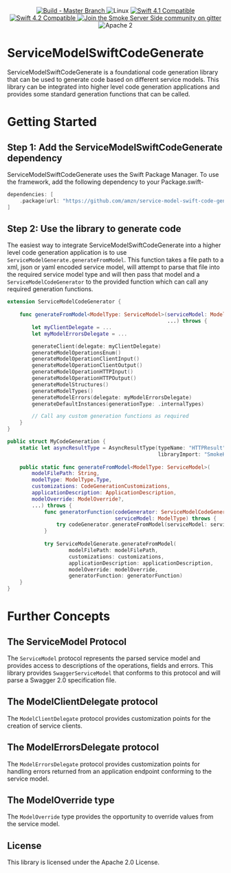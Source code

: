<p align="center">
<a href="https://travis-ci.com/amzn/service-model-swift-code-generate">
<img src="https://travis-ci.com/amzn/service-model-swift-code-generate.svg?branch=master" alt="Build - Master Branch">
</a>
<img src="https://img.shields.io/badge/os-linux-green.svg?style=flat" alt="Linux">
<a href="http://swift.org">
<img src="https://img.shields.io/badge/swift-4.1-orange.svg?style=flat" alt="Swift 4.1 Compatible">
</a>
<a href="http://swift.org">
<img src="https://img.shields.io/badge/swift-4.2-orange.svg?style=flat" alt="Swift 4.2 Compatible">
</a>
<a href="https://gitter.im/SmokeServerSide">
<img src="https://img.shields.io/badge/chat-on%20gitter-ee115e.svg?style=flat" alt="Join the Smoke Server Side community on gitter">
</a>
<img src="https://img.shields.io/badge/license-Apache2-blue.svg?style=flat" alt="Apache 2">
</p>

# ServiceModelSwiftCodeGenerate

ServiceModelSwiftCodeGenerate is a foundational code generation library that can be used
to generate code based on different service models. This library can be integrated into
higher level code generation applications and provides some standard generation functions that can
be called.

# Getting Started

## Step 1: Add the ServiceModelSwiftCodeGenerate dependency

ServiceModelSwiftCodeGenerate uses the Swift Package Manager. To use the framework, add the following dependency
to your Package.swift-

```swift
dependencies: [
    .package(url: "https://github.com/amzn/service-model-swift-code-generate.git", .upToNextMajor(from: "0.1.0"))
]
```

## Step 2: Use the library to generate code

The easiest way to integrate ServiceModelSwiftCodeGenerate into a higher level code generation application is to use
`ServiceModelGenerate.generateFromModel`. This function takes a file path to a xml, json or yaml encoded service model,
will attempt to parse that file into the required service model type and will then pass that model and a `ServiceModelCodeGenerator`
to the provided function which can call any required generation functions.

```swift
extension ServiceModelCodeGenerator {
    
    func generateFromModel<ModelType: ServiceModel>(serviceModel: ModelType,
                                                    ...) throws {
        let myClientDelegate = ...
        let myModelErrorsDelegate = ...

        generateClient(delegate: myClientDelegate)
        generateModelOperationsEnum()
        generateModelOperationClientInput()
        generateModelOperationClientOutput()
        generateModelOperationHTTPInput()
        generateModelOperationHTTPOutput()
        generateModelStructures()
        generateModelTypes()
        generateModelErrors(delegate: myModelErrorsDelegate)
        generateDefaultInstances(generationType: .internalTypes)

        // Call any custom generation functions as required
    }
}

public struct MyCodeGeneration {
    static let asyncResultType = AsyncResultType(typeName: "HTTPResult",
                                                 libraryImport: "SmokeHTTPClient")
    
    public static func generateFromModel<ModelType: ServiceModel>(
        modelFilePath: String,
        modelType: ModelType.Type,
        customizations: CodeGenerationCustomizations,
        applicationDescription: ApplicationDescription,
        modelOverride: ModelOverride?,
        ...) throws {
            func generatorFunction(codeGenerator: ServiceModelCodeGenerator,
                                   serviceModel: ModelType) throws {
                try codeGenerator.generateFromModel(serviceModel: serviceModel, ...)
            }
        
            try ServiceModelGenerate.generateFromModel(
                    modelFilePath: modelFilePath,
                    customizations: customizations,
                    applicationDescription: applicationDescription,
                    modelOverride: modelOverride,
                    generatorFunction: generatorFunction)
    }
}
```

# Further Concepts

## The ServiceModel Protocol

The `ServiceModel` protocol represents the parsed service model and provides access to descriptions of
the operations, fields and errors. This library provides `SwaggerServiceModel` that conforms to this protocol
and will parse a Swagger 2.0 specification file.

## The ModelClientDelegate protocol

The `ModelClientDelegate` protocol provides customization points for the creation of service clients.

## The ModelErrorsDelegate protocol

The `ModelErrorsDelegate` protocol provides customization points for handling errors returned from an application endpoint conforming to the service model.

## The ModelOverride type

The `ModelOverride` type provides the opportunity to override values from the service model.

## License

This library is licensed under the Apache 2.0 License.
